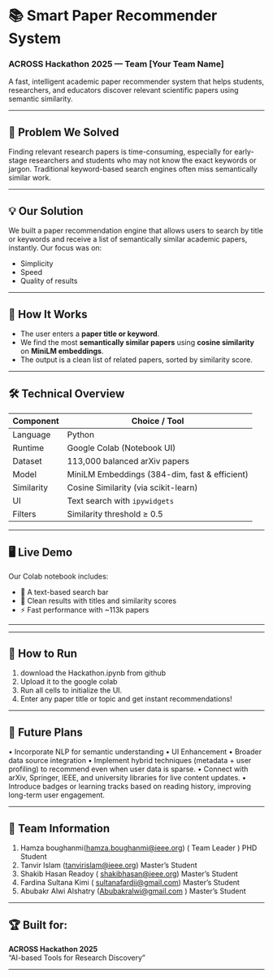 # 📚 Smart Paper Recommender System
### ACROSS Hackathon 2025 — Team [Your Team Name]

A fast, intelligent academic paper recommender system that helps students, researchers, and educators discover relevant scientific papers using semantic similarity.

---

## 🚀 Problem We Solved

Finding relevant research papers is time-consuming, especially for early-stage researchers and students who may not know the exact keywords or jargon. Traditional keyword-based search engines often miss semantically similar work.

---

## 💡 Our Solution

We built a paper recommendation engine that allows users to search by title or keywords and receive a list of semantically similar academic papers, instantly. Our focus was on:
- Simplicity
- Speed
- Quality of results

---

## 🧠 How It Works

- The user enters a **paper title or keyword**.
- We find the most **semantically similar papers** using **cosine similarity** on **MiniLM embeddings**.
- The output is a clean list of related papers, sorted by similarity score.

---

## 🛠️ Technical Overview

| Component         | Choice / Tool                            |
|------------------|------------------------------------------|
| Language          | Python                                   |
| Runtime           | Google Colab (Notebook UI)               |
| Dataset           | 113,000 balanced arXiv papers            |
| Model             | MiniLM Embeddings (384-dim, fast & efficient) |
| Similarity        | Cosine Similarity (via scikit-learn)     |
| UI                | Text search with `ipywidgets`            |
| Filters           | Similarity threshold ≥ 0.5               |

---

## 🖥️ Live Demo

Our Colab notebook includes:
- 🔎 A text-based search bar
- 📌 Clean results with titles and similarity scores
- ⚡ Fast performance with ~113k papers

---


----------------------------------------------------------------------------------------------------------------------------


## 🔧 How to Run

1.	download the Hackathon.ipynb from github
2.	Upload it to the google colab
3.	Run all cells to initialize the UI.
4.	Enter any paper title or topic and get instant recommendations!

----------------------------------------------------------------------------------------------------------------------------

## 🔮 Future Plans

•	Incorporate NLP for semantic understanding
•	UI Enhancement
•	Broader data source integration
•	Implement hybrid techniques (metadata + user profiling) to recommend even when user data is sparse.
•	Connect with arXiv, Springer, IEEE, and university libraries for live content updates.
•	Introduce badges or learning tracks based on reading history, improving long-term user engagement.

---

## 🙌 Team Information
1.	Hamza boughanmi(hamza.boughanmi@ieee.org) ( Team Leader )
PHD Student
2.	Tanvir Islam (tanvirislam@ieee.org) 
Master’s Student
3.	Shakib Hasan Readoy ( shakibhasan@ieee.org)
Master’s Student
4.	Fardina Sultana Kimi ( sultanafardii@gmail.com)
Master’s Student
5.	Abubakr Alwi Alshatry (Abubakralwi@gmail.com )
Master’s Student

---

## 🏆 Built for:  
**ACROSS Hackathon 2025**  
“AI-based Tools for Research Discovery”

---
